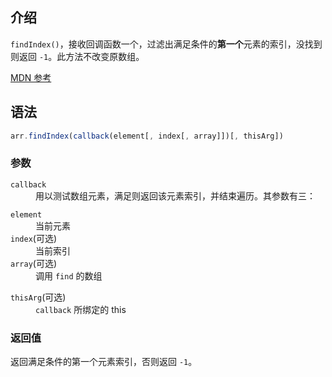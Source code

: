 ## 介绍

`findIndex()`，接收回调函数一个，过滤出满足条件的**第一个**元素的索引，没找到则返回 `-1`。此方法不改变原数组。

[MDN 参考](https://developer.mozilla.org/zh-CN/docs/Web/JavaScript/Reference/Global_Objects/Array/find)

## 语法

```js
arr.findIndex(callback(element[, index[, array]])[, thisArg])
```

### 参数

<dl>
  <dt><code>callback</code></dt>
  <dd>用以测试数组元素，满足则返回该元素索引，并结束遍历。其参数有三：</dd>
  <dl>
    <dt><code>element</code></dt>
    <dd>当前元素</dd>
    <dt><code>index</code>(可选)</dt>
    <dd>当前索引</dd>
    <dt><code>array</code>(可选)</dt>
    <dd>调用 <code>find</code> 的数组</dd>
  </dl>
  <dt><code>thisArg</code>(可选)</dt>
  <dd><code>callback</code> 所绑定的 this</dd>
</dl>

### 返回值

返回满足条件的第一个元素索引，否则返回 `-1`。
